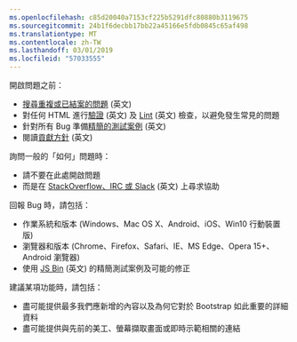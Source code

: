 ```yaml
---
ms.openlocfilehash: c85d20040a7153cf225b5291dfc80880b3119675
ms.sourcegitcommit: 24b1f6decbb17bb22a45166e5fdb0845c65af498
ms.translationtype: MT
ms.contentlocale: zh-TW
ms.lasthandoff: 03/01/2019
ms.locfileid: "57033555"
---
```

開啟問題之前：

- [搜尋重複或已結案的問題](https://github.com/twbs/bootstrap/issues?utf8=%E2%9C%93&q=is%3Aissue) \(英文\)
- 對任何 HTML 進行[驗證](http://validator.w3.org/nu/) \(英文\) 及 [Lint](https://github.com/twbs/bootlint#in-the-browser) \(英文\) 檢查，以避免發生常見的問題
- 針對所有 Bug 準備[精簡的測試案例](https://css-tricks.com/reduced-test-cases/) \(英文\)
- 閱讀[貢獻方針](https://github.com/twbs/bootstrap/blob/master/CONTRIBUTING.md) \(英文\)

詢問一般的「如何」問題時：

- 請不要在此處開啟問題
- 而是在 [StackOverflow、IRC 或 Slack](https://github.com/twbs/bootstrap/blob/master/README.md#community) \(英文\) 上尋求協助

回報 Bug 時，請包括：

- 作業系統和版本 (Windows、Mac OS X、Android、iOS、Win10 行動裝置版)
- 瀏覽器和版本 (Chrome、Firefox、Safari、IE、MS Edge、Opera 15+、Android 瀏覽器)
- 使用 [JS Bin](https://jsbin.com) \(英文\) 的精簡測試案例及可能的修正

建議某項功能時，請包括：

- 盡可能提供最多我們應新增的內容以及為何它對於 Bootstrap 如此重要的詳細資料
- 盡可能提供與先前的美工、螢幕擷取畫面或即時示範相關的連結
